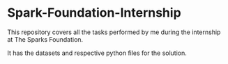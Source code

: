 # Spark-Foundation-Internship
This repository covers all the tasks performed by me during the internship at The Sparks Foundation.

It has the datasets and respective python files for the solution.

